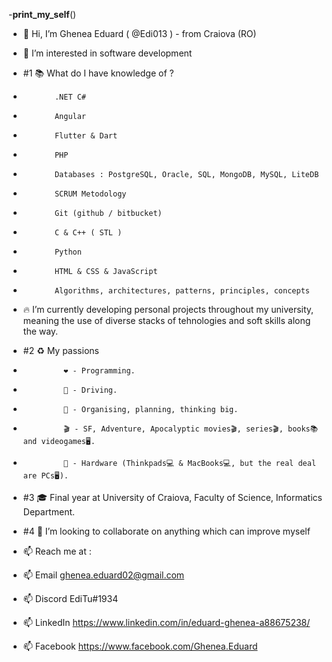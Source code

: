 -__print_my_self__()

- 👋 Hi, I’m Ghenea Eduard ( @Edi013 ) - from Craiova (RO) 
- 👀 I’m interested in software development    

- #1 📚 What do I have knowledge of ? 
-            .NET C#
-            Angular
-            Flutter & Dart
-            PHP
-            Databases : PostgreSQL, Oracle, SQL, MongoDB, MySQL, LiteDB
-            SCRUM Metodology
-            Git (github / bitbucket)
-            C & C++ ( STL ) 
-            Python 
-            HTML & CSS & JavaScript
-            Algorithms, architectures, patterns, principles, concepts
    
- 🔥 I’m currently developing personal projects throughout my university, meaning the use of diverse stacks of tehnologies and soft skills along the way.

- #2 ♻️ My passions
-              ❤️ - Programming.
-              🚗 - Driving.
-              🔆 - Organising, planning, thinking big.
-              🎬 - SF, Adventure, Apocalyptic movies🎬, series🎬, books📚 and videogames🖥️.
-              💸 - Hardware (Thinkpads💻 & MacBooks💻, but the real deal are PCs🖥️).

- #3 🎓 Final year at University of Craiova, Faculty of Science, Informatics Department.

- #4 💞️ I’m looking to collaborate on anything which can improve myself  
- 📫 Reach me at :
- 📫   Email     ghenea.eduard02@gmail.com 
- 📫   Discord   EdiTu#1934 
- 📫   LinkedIn  https://www.linkedin.com/in/eduard-ghenea-a88675238/
- 📫   Facebook  https://www.facebook.com/Ghenea.Eduard
